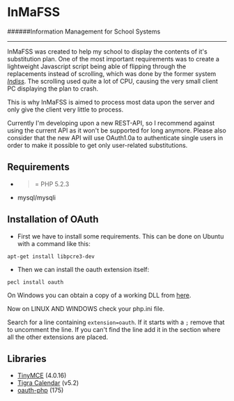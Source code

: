 InMaFSS
=======
######Information Management for School Systems  

---

InMaFSS was created to help my school to display the contents of it's substitution plan.
One of the most important requirements was to create a lightweight Javascript script being able of flipping through the replacements instead of scrolling, which was done by the former system [*Indiss*](http://sourceforge.net/projects/indiss/).
The scrolling used quite a lot of CPU, causing the very small client PC displaying the plan to crash.

This is why InMaFSS is aimed to process most data upon the server and only give the client very little to process.

Currently I'm developing upon a new REST-API, so I recommend against using the current API as it won't be supported for long anymore. Please also  consider that the new API will use OAuth1.0a to authenticate single users in order to make it possible to get only user-related substitutions.

Requirements
------------
+ >= PHP 5.2.3
+ mysql/mysqli

Installation of OAuth
------------
- First we have to install some requirements. This can be done on Ubuntu with a command like this:

`apt-get install libpcre3-dev`

- Then we can install the oauth extension itself:

`pecl install oauth`

On Windows you can obtain a copy of a working DLL from [here](http://pecl.php.net/package/oauth).


Now on LINUX AND WINDOWS check your php.ini file.

Search for a line containing `extension=oauth`.
If it starts with a `;` remove that to uncomment the line.
If you can't find the line add it in the section where all the other extensions are placed.

Libraries
---------

+ [TinyMCE](http://www.tinymce.com) (4.0.16)
+ [Tigra Calendar](http://www.softcomplex.com/products/tigra_calendar/) (v5.2)      
+ [oauth-php](http://code.google.com/p/oauth-php/) (175)